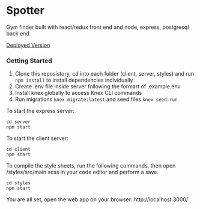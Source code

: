 # Spotter

Gym finder built with react/redux front end and node, express, postgresql back end.

[Deployed Version]()

### Getting Started

1) Clone this reposistory, cd into each folder (client, server, styles) and run `npm install` to install dependencies individually 
2) Create .env file inside server following the formart of .example.env 
3) Install knex globally to access Knex CLI commands
4) Run migrations `knex migrate:latest` and seed files `knex seed:run`

To start the express server:
```
cd server
npm start
```

To start the client server:
```
cd client
npm start
```

To compile the style sheets, run the following commands, then open /styles/src/main.scss in your code editor and perform a save.

``` 
cd styles
npm start
```

You are all set, open the web app on your browser: http://localhost:3000/
